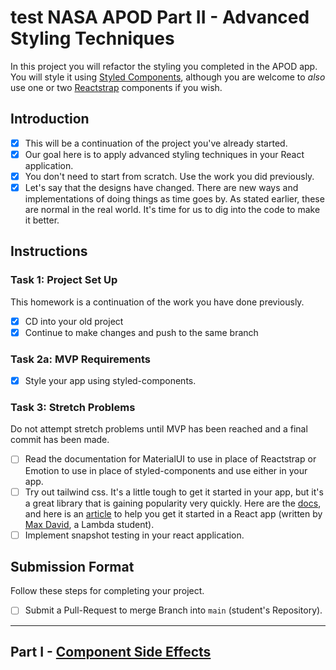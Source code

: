 
# test NASA APOD Part II - Advanced Styling Techniques

In this project you will refactor the styling you completed in the APOD app. You will style it using [Styled Components](https://github.com/LambdaSchool/nasa-photo-of-the-day.git), although you are welcome to _also_ use one or two [Reactstrap](https://reactstrap.github.io/) components if you wish.

## Introduction

- [X] This will be a continuation of the project you've already started.
- [X] Our goal here is to apply advanced styling techniques in your React application.
- [X] You don't need to start from scratch. Use the work you did previously.
- [X] Let's say that the designs have changed. There are new ways and implementations of doing things as time goes by. As stated earlier, these are normal in the real world. It's time for us to dig into the code to make it better.

## Instructions

### Task 1: Project Set Up

This homework is a continuation of the work you have done previously.

- [X] CD into your old project
- [X] Continue to make changes and push to the same branch

### Task 2a: MVP Requirements

- [X] Style your app using styled-components.

### Task 3: Stretch Problems

Do not attempt stretch problems until MVP has been reached and a final commit has been made.

- [ ] Read the documentation for MaterialUI to use in place of Reactstrap or Emotion to use in place of styled-components and use either in your app.
- [ ] Try out tailwind css. It's a little tough to get it started in your app, but it's a great library that is gaining popularity very quickly. Here are the [docs](https://tailwindcss.com/), and here is an [article](https://medium.com/@pipecork/using-tailwind-in-react-quickstart-4b06c10317b5) to help you get it started in a React app (written by [Max David](https://medium.com/@pipecork), a Lambda student).
- [ ] Implement snapshot testing in your react application.

## Submission Format

Follow these steps for completing your project.

- [ ] Submit a Pull-Request to merge Branch into `main` (student's Repository).

-----

## Part I - [Component Side Effects](README.md)

